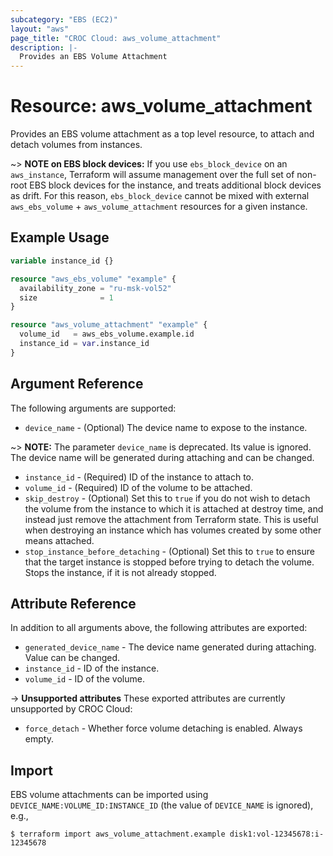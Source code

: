 ```yaml
---
subcategory: "EBS (EC2)"
layout: "aws"
page_title: "CROC Cloud: aws_volume_attachment"
description: |-
  Provides an EBS Volume Attachment
---
```


# Resource: aws_volume_attachment

Provides an EBS volume attachment as a top level resource, to attach and detach volumes from instances.

~> **NOTE on EBS block devices:** If you use `ebs_block_device` on an `aws_instance`, Terraform will assume management over the full set of non-root EBS block devices for the instance, and treats additional block devices as drift. For this reason, `ebs_block_device` cannot be mixed with external `aws_ebs_volume` + `aws_volume_attachment` resources for a given instance.

## Example Usage

```terraform
variable instance_id {}

resource "aws_ebs_volume" "example" {
  availability_zone = "ru-msk-vol52"
  size              = 1
}

resource "aws_volume_attachment" "example" {
  volume_id   = aws_ebs_volume.example.id
  instance_id = var.instance_id
}
```

## Argument Reference

The following arguments are supported:

* `device_name` - (Optional) The device name to expose to the instance.

~> **NOTE:** The parameter `device_name` is deprecated. Its value is ignored.
The device name will be generated during attaching and can be changed.

* `instance_id` - (Required) ID of the instance to attach to.
* `volume_id` - (Required) ID of the volume to be attached.
* `skip_destroy` - (Optional) Set this to `true` if you do not wish to detach the volume from the instance
  to which it is attached at destroy time, and instead just remove the attachment from Terraform state.
  This is useful when destroying an instance which has volumes created by some other means attached.
* `stop_instance_before_detaching` - (Optional) Set this to `true` to ensure
  that the target instance is stopped before trying to detach the volume.
  Stops the instance, if it is not already stopped.

## Attribute Reference

In addition to all arguments above, the following attributes are exported:

* `generated_device_name` - The device name generated during attaching. Value can be changed.
* `instance_id` - ID of the instance.
* `volume_id` - ID of the volume.

->  **Unsupported attributes**
These exported attributes are currently unsupported by CROC Cloud:

* `force_detach` - Whether force volume detaching is enabled. Always empty.

## Import

EBS volume attachments can be imported using `DEVICE_NAME:VOLUME_ID:INSTANCE_ID` (the value of `DEVICE_NAME` is ignored), e.g.,

```
$ terraform import aws_volume_attachment.example disk1:vol-12345678:i-12345678
```
